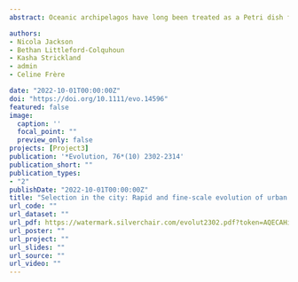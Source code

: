 ```yaml
---
abstract: Oceanic archipelagos have long been treated as a Petri dish for studies of evolutionary and ecological processes. Like archipelagos, cities exhibit similar patterns and processes, such as the rapid phenotypic divergence of a species between urban and nonurban environments. However, on a local scale, cities can be highly heterogenous, where geographically close populations can experience dramatically different environmental conditions. Nevertheless, we are yet to understand the evolutionary and ecological implications for populations spread across a heterogenous cityscape. To address this, we compared neutral genetic divergence to quantitative trait divergence within three native riparian and four city park populations of an iconic urban adapter, the eastern water dragon. We demonstrated that selection is likely acting to drive divergence of snout-vent length and jaw width across native riparian populations that are geographically isolated and across city park populations that are geographically close yet isolated by urbanization. City park populations as close as 0.9 km exhibited signs of selection-driven divergence to the same extent as native riparian populations isolated by up to 114.5 km. These findings suggest that local adaptation may be occurring over exceptionally small geographic and temporal scales within a single metropolis, demonstrating that city parks can act as archipelagos for the study of rapid evolution.

authors:
- Nicola Jackson
- Bethan Littleford-Colquhoun
- Kasha Strickland
- admin
- Celine Frère

date: "2022-10-01T00:00:00Z"
doi: "https://doi.org/10.1111/evo.14596"
featured: false
image:
  caption: ''
  focal_point: ""
  preview_only: false
projects: [Project3]
publication: '*Evolution, 76*(10) 2302-2314'
publication_short: ""
publication_types:
- "2"
publishDate: "2022-10-01T00:00:00Z"
title: "Selection in the city: Rapid and fine-scale evolution of urban eastern water dragons"
url_code: ""
url_dataset: ""
url_pdf: https://watermark.silverchair.com/evolut2302.pdf?token=AQECAHi208BE49Ooan9kkhW_Ercy7Dm3ZL_9Cf3qfKAc485ysgAAA1cwggNTBgkqhkiG9w0BBwagggNEMIIDQAIBADCCAzkGCSqGSIb3DQEHATAeBglghkgBZQMEAS4wEQQMeCTqZWh-ojoOOaxSAgEQgIIDCrEtOOHV05wLqfBm81g-Zhj0lTecqAHggsAMjvsHqQ3u212Ycm7Own1YaVT3wWAZV4ekwFNTVE06ooVHEM0aBWVveis6uLnwsqAsZ9AxsOPaAm7DH36cVdogwuLk9-A2mGVO6C9x1-HSiyxindUJuM5OidE83cDq11Rym7JjYG1Gx2eMKlmBdbMaYgEbbosGGHcipOUUBGFd9sMyIcy4vTLomsFsiQt23P68cw3vTgBU91RwCHpDnHReKVp8LZHUKRPlXRnhxjYD8hHcDYpubaUgxLfwFu6zhyR8n5HbPVZVdH2Go1BzMiYX2iX7xFLpIcihIXdvL7x7XcfOaXxqMrsnuo53DKb52S5f1VLiJVVHUoNbEUt41PcTkFCaBA5GBaovEtXOCzyh1O7BpG6LYTs_PagNtyVid6D2B8pAIdBLfUkrLESMXavKexJAYCXBm3snAS97wjYtFzeJPJ9E9K-zq3pTkjelLv47_aIYIWP66e3fgUncH1TJSRpLhZXdUjgD8KlXE2ZAxYO_9_42WmVFwdPHxpw6DUq-PjO9MBAFXYB3YqdBRtcGsQ2Rf2kstQagN7ccyQCphF9jUYZsvEIsfbi7wCO_9nsh1Eb9K0t1hxJOwq14m1ENYnhPKtWkHHpMrtpHd3t--mabqrf0TlM9PojgsK84u5WfpGjnVvl4hwW6m1m6d5h7gYYneX5k9LuOjhoyAP7DMBdq3_7bia0vkfnbcEkSxCCb0bcIFqCf3bj-Amf2QWsHdbTwersrKlpDtjXFv_IE6aXEyETWE2vdnaRsN-kW8Y_SesJWJB1oemIfPoH614M7zdWqo8bmymGqddF4J_ppYFnxsGWNi1XbeHwbcr6_KNqohErW0UujIn0bTXbtRtn2-PkfFL6r_XdVnpeA78yGM53EgiLbNuavRoBUwhe8LbeyNiTOaIuBbq7mOs7_eYvNFBRAJKVy0FPuE0EgrKFSoMFNOmXPUcQO_aYFNY3yqom8XJHpUaOZ0ivMJ2K35eoSlr0VYCNWaLrjWOrk6QX3JNo
url_poster: ""
url_project: ""
url_slides: ""
url_source: ""
url_video: ""
---
```


